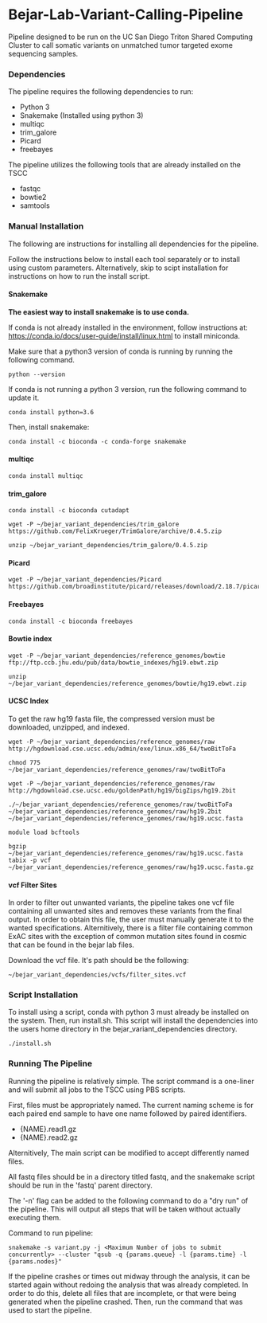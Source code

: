 # Bejar-Lab-Variant-Calling-Pipeline
Pipeline designed to be run on the UC San Diego Triton Shared Computing Cluster to call somatic variants on unmatched tumor targeted exome sequencing samples.


### Dependencies

The pipeline requires the following dependencies to run:
* Python 3
* Snakemake (Installed using python 3)
* multiqc
* trim_galore
* Picard
* freebayes

The pipeline utilizes the following tools that are already installed on the TSCC
* fastqc
* bowtie2
* samtools


### Manual Installation

The following are instructions for installing all dependencies for the pipeline.

Follow the instructions below to install each tool separately or to install using custom parameters. Alternatively, skip to scipt installation for instructions on how to run the install script.

#### Snakemake

**The easiest way to install snakemake is to use conda.**

If conda is not already installed in the environment, follow instructions at: https://conda.io/docs/user-guide/install/linux.html to install miniconda.

Make sure that a python3 version of conda is running by running the following command.

```shell
python --version
```

If conda is not running a python 3 version, run the following command to update it.

```shell
conda install python=3.6
```

Then, install snakemake:
```shell
conda install -c bioconda -c conda-forge snakemake
```

#### multiqc
```shell
conda install multiqc
```

#### trim_galore
```shell
conda install -c bioconda cutadapt

wget -P ~/bejar_variant_dependencies/trim_galore https://github.com/FelixKrueger/TrimGalore/archive/0.4.5.zip

unzip ~/bejar_variant_dependencies/trim_galore/0.4.5.zip
```


#### Picard

```shell
wget -P ~/bejar_variant_dependencies/Picard https://github.com/broadinstitute/picard/releases/download/2.18.7/picard.jar
```

#### Freebayes
```shell
conda install -c bioconda freebayes
```

#### Bowtie index
```shell
wget -P ~/bejar_variant_dependencies/reference_genomes/bowtie ftp://ftp.ccb.jhu.edu/pub/data/bowtie_indexes/hg19.ebwt.zip

unzip ~/bejar_variant_dependencies/reference_genomes/bowtie/hg19.ebwt.zip
```

#### UCSC Index
To get the raw hg19 fasta file, the compressed version must be downloaded, unzipped, and indexed.

```shell
wget -P ~/bejar_variant_dependencies/reference_genomes/raw http://hgdownload.cse.ucsc.edu/admin/exe/linux.x86_64/twoBitToFa

chmod 775 ~/bejar_variant_dependencies/reference_genomes/raw/twoBitToFa

wget -P ~/bejar_variant_dependencies/reference_genomes/raw http://hgdownload.cse.ucsc.edu/goldenPath/hg19/bigZips/hg19.2bit

./~/bejar_variant_dependencies/reference_genomes/raw/twoBitToFa ~/bejar_variant_dependencies/reference_genomes/raw/hg19.2bit ~/bejar_variant_dependencies/reference_genomes/raw/hg19.ucsc.fasta

module load bcftools

bgzip ~/bejar_variant_dependencies/reference_genomes/raw/hg19.ucsc.fasta
tabix -p vcf ~/bejar_variant_dependencies/reference_genomes/raw/hg19.ucsc.fasta.gz
```

#### vcf Filter Sites

In order to filter out unwanted variants, the pipeline takes one vcf file containing all unwanted sites and removes these variants from the final output. In order to obtain this file, the user must manually generate it to the wanted specifications. Alternitively, there is a filter file containing common ExAC sites with the exception of common mutation sites found in cosmic that can be found in the bejar lab files.

Download the vcf file. It's path should be the following:
```shell
~/bejar_variant_dependencies/vcfs/filter_sites.vcf
```

### Script Installation

To install using a script, conda with python 3 must already be installed on the system. Then, run install.sh. This script will install the dependencies into the users home directory in the bejar_variant_dependencies directory.

```shell
./install.sh
```


### Running The Pipeline
Running the pipeline is relatively simple. The script command is a one-liner and will submit all jobs to the TSCC using PBS scripts.

First, files must be appropriately named. The current naming scheme is for each paired end sample to have one name followed by paired identifiers.
* {NAME}.read1.gz
* {NAME}.read2.gz

Alternitively, The main script can be modified to accept differently named files.

All fastq files should be in a directory titled fastq, and the snakemake script should be run in the 'fastq' parent directory.

The '-n' flag can be added to the following command to do a "dry run" of the pipeline. This will output all steps that will be taken without actually executing them.

Command to run pipeline:
```shell
snakemake -s variant.py -j <Maximum Number of jobs to submit concurrently> --cluster "qsub -q {params.queue} -l {params.time} -l {params.nodes}"
```

If the pipeline crashes or times out midway through the analysis, it can be started again without redoing the analysis that was already completed. In order to do this, delete all files that are incomplete, or that were being generated when the pipeline crashed. Then, run the command that was used to start the pipeline.

